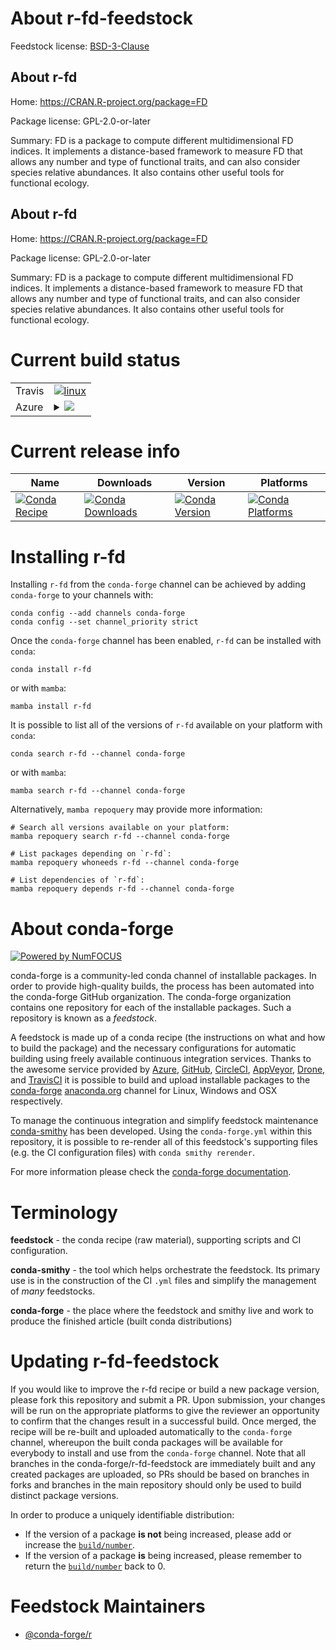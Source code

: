 About r-fd-feedstock
====================

Feedstock license: [BSD-3-Clause](https://github.com/conda-forge/r-fd-feedstock/blob/main/LICENSE.txt)


About r-fd
----------

Home: https://CRAN.R-project.org/package=FD

Package license: GPL-2.0-or-later

Summary: FD is a package to compute different multidimensional FD indices. It implements a distance-based framework to measure FD that allows any number and type of functional traits, and can also consider species relative abundances. It also contains other useful tools for functional ecology.

About r-fd
----------

Home: https://CRAN.R-project.org/package=FD

Package license: GPL-2.0-or-later

Summary: FD is a package to compute different multidimensional FD indices. It implements a distance-based framework to measure FD that allows any number and type of functional traits, and can also consider species relative abundances. It also contains other useful tools for functional ecology.

Current build status
====================


<table><tr>
    <td>Travis</td>
    <td>
      <a href="https://app.travis-ci.com/conda-forge/r-fd-feedstock">
        <img alt="linux" src="https://img.shields.io/travis/com/conda-forge/r-fd-feedstock/main.svg?label=Linux">
      </a>
    </td>
  </tr>
    
  <tr>
    <td>Azure</td>
    <td>
      <details>
        <summary>
          <a href="https://dev.azure.com/conda-forge/feedstock-builds/_build/latest?definitionId=2351&branchName=main">
            <img src="https://dev.azure.com/conda-forge/feedstock-builds/_apis/build/status/r-fd-feedstock?branchName=main">
          </a>
        </summary>
        <table>
          <thead><tr><th>Variant</th><th>Status</th></tr></thead>
          <tbody><tr>
              <td>linux_64_r_base4.2</td>
              <td>
                <a href="https://dev.azure.com/conda-forge/feedstock-builds/_build/latest?definitionId=2351&branchName=main">
                  <img src="https://dev.azure.com/conda-forge/feedstock-builds/_apis/build/status/r-fd-feedstock?branchName=main&jobName=linux&configuration=linux%20linux_64_r_base4.2" alt="variant">
                </a>
              </td>
            </tr><tr>
              <td>linux_64_r_base4.3</td>
              <td>
                <a href="https://dev.azure.com/conda-forge/feedstock-builds/_build/latest?definitionId=2351&branchName=main">
                  <img src="https://dev.azure.com/conda-forge/feedstock-builds/_apis/build/status/r-fd-feedstock?branchName=main&jobName=linux&configuration=linux%20linux_64_r_base4.3" alt="variant">
                </a>
              </td>
            </tr><tr>
              <td>linux_aarch64_r_base4.2</td>
              <td>
                <a href="https://dev.azure.com/conda-forge/feedstock-builds/_build/latest?definitionId=2351&branchName=main">
                  <img src="https://dev.azure.com/conda-forge/feedstock-builds/_apis/build/status/r-fd-feedstock?branchName=main&jobName=linux&configuration=linux%20linux_aarch64_r_base4.2" alt="variant">
                </a>
              </td>
            </tr><tr>
              <td>linux_aarch64_r_base4.3</td>
              <td>
                <a href="https://dev.azure.com/conda-forge/feedstock-builds/_build/latest?definitionId=2351&branchName=main">
                  <img src="https://dev.azure.com/conda-forge/feedstock-builds/_apis/build/status/r-fd-feedstock?branchName=main&jobName=linux&configuration=linux%20linux_aarch64_r_base4.3" alt="variant">
                </a>
              </td>
            </tr><tr>
              <td>linux_ppc64le_r_base4.2</td>
              <td>
                <a href="https://dev.azure.com/conda-forge/feedstock-builds/_build/latest?definitionId=2351&branchName=main">
                  <img src="https://dev.azure.com/conda-forge/feedstock-builds/_apis/build/status/r-fd-feedstock?branchName=main&jobName=linux&configuration=linux%20linux_ppc64le_r_base4.2" alt="variant">
                </a>
              </td>
            </tr><tr>
              <td>linux_ppc64le_r_base4.3</td>
              <td>
                <a href="https://dev.azure.com/conda-forge/feedstock-builds/_build/latest?definitionId=2351&branchName=main">
                  <img src="https://dev.azure.com/conda-forge/feedstock-builds/_apis/build/status/r-fd-feedstock?branchName=main&jobName=linux&configuration=linux%20linux_ppc64le_r_base4.3" alt="variant">
                </a>
              </td>
            </tr><tr>
              <td>osx_64_r_base4.2</td>
              <td>
                <a href="https://dev.azure.com/conda-forge/feedstock-builds/_build/latest?definitionId=2351&branchName=main">
                  <img src="https://dev.azure.com/conda-forge/feedstock-builds/_apis/build/status/r-fd-feedstock?branchName=main&jobName=osx&configuration=osx%20osx_64_r_base4.2" alt="variant">
                </a>
              </td>
            </tr><tr>
              <td>osx_64_r_base4.3</td>
              <td>
                <a href="https://dev.azure.com/conda-forge/feedstock-builds/_build/latest?definitionId=2351&branchName=main">
                  <img src="https://dev.azure.com/conda-forge/feedstock-builds/_apis/build/status/r-fd-feedstock?branchName=main&jobName=osx&configuration=osx%20osx_64_r_base4.3" alt="variant">
                </a>
              </td>
            </tr><tr>
              <td>win_64</td>
              <td>
                <a href="https://dev.azure.com/conda-forge/feedstock-builds/_build/latest?definitionId=2351&branchName=main">
                  <img src="https://dev.azure.com/conda-forge/feedstock-builds/_apis/build/status/r-fd-feedstock?branchName=main&jobName=win&configuration=win%20win_64_" alt="variant">
                </a>
              </td>
            </tr>
          </tbody>
        </table>
      </details>
    </td>
  </tr>
</table>

Current release info
====================

| Name | Downloads | Version | Platforms |
| --- | --- | --- | --- |
| [![Conda Recipe](https://img.shields.io/badge/recipe-r--fd-green.svg)](https://anaconda.org/conda-forge/r-fd) | [![Conda Downloads](https://img.shields.io/conda/dn/conda-forge/r-fd.svg)](https://anaconda.org/conda-forge/r-fd) | [![Conda Version](https://img.shields.io/conda/vn/conda-forge/r-fd.svg)](https://anaconda.org/conda-forge/r-fd) | [![Conda Platforms](https://img.shields.io/conda/pn/conda-forge/r-fd.svg)](https://anaconda.org/conda-forge/r-fd) |

Installing r-fd
===============

Installing `r-fd` from the `conda-forge` channel can be achieved by adding `conda-forge` to your channels with:

```
conda config --add channels conda-forge
conda config --set channel_priority strict
```

Once the `conda-forge` channel has been enabled, `r-fd` can be installed with `conda`:

```
conda install r-fd
```

or with `mamba`:

```
mamba install r-fd
```

It is possible to list all of the versions of `r-fd` available on your platform with `conda`:

```
conda search r-fd --channel conda-forge
```

or with `mamba`:

```
mamba search r-fd --channel conda-forge
```

Alternatively, `mamba repoquery` may provide more information:

```
# Search all versions available on your platform:
mamba repoquery search r-fd --channel conda-forge

# List packages depending on `r-fd`:
mamba repoquery whoneeds r-fd --channel conda-forge

# List dependencies of `r-fd`:
mamba repoquery depends r-fd --channel conda-forge
```


About conda-forge
=================

[![Powered by
NumFOCUS](https://img.shields.io/badge/powered%20by-NumFOCUS-orange.svg?style=flat&colorA=E1523D&colorB=007D8A)](https://numfocus.org)

conda-forge is a community-led conda channel of installable packages.
In order to provide high-quality builds, the process has been automated into the
conda-forge GitHub organization. The conda-forge organization contains one repository
for each of the installable packages. Such a repository is known as a *feedstock*.

A feedstock is made up of a conda recipe (the instructions on what and how to build
the package) and the necessary configurations for automatic building using freely
available continuous integration services. Thanks to the awesome service provided by
[Azure](https://azure.microsoft.com/en-us/services/devops/), [GitHub](https://github.com/),
[CircleCI](https://circleci.com/), [AppVeyor](https://www.appveyor.com/),
[Drone](https://cloud.drone.io/welcome), and [TravisCI](https://travis-ci.com/)
it is possible to build and upload installable packages to the
[conda-forge](https://anaconda.org/conda-forge) [anaconda.org](https://anaconda.org/)
channel for Linux, Windows and OSX respectively.

To manage the continuous integration and simplify feedstock maintenance
[conda-smithy](https://github.com/conda-forge/conda-smithy) has been developed.
Using the ``conda-forge.yml`` within this repository, it is possible to re-render all of
this feedstock's supporting files (e.g. the CI configuration files) with ``conda smithy rerender``.

For more information please check the [conda-forge documentation](https://conda-forge.org/docs/).

Terminology
===========

**feedstock** - the conda recipe (raw material), supporting scripts and CI configuration.

**conda-smithy** - the tool which helps orchestrate the feedstock.
                   Its primary use is in the construction of the CI ``.yml`` files
                   and simplify the management of *many* feedstocks.

**conda-forge** - the place where the feedstock and smithy live and work to
                  produce the finished article (built conda distributions)


Updating r-fd-feedstock
=======================

If you would like to improve the r-fd recipe or build a new
package version, please fork this repository and submit a PR. Upon submission,
your changes will be run on the appropriate platforms to give the reviewer an
opportunity to confirm that the changes result in a successful build. Once
merged, the recipe will be re-built and uploaded automatically to the
`conda-forge` channel, whereupon the built conda packages will be available for
everybody to install and use from the `conda-forge` channel.
Note that all branches in the conda-forge/r-fd-feedstock are
immediately built and any created packages are uploaded, so PRs should be based
on branches in forks and branches in the main repository should only be used to
build distinct package versions.

In order to produce a uniquely identifiable distribution:
 * If the version of a package **is not** being increased, please add or increase
   the [``build/number``](https://docs.conda.io/projects/conda-build/en/latest/resources/define-metadata.html#build-number-and-string).
 * If the version of a package **is** being increased, please remember to return
   the [``build/number``](https://docs.conda.io/projects/conda-build/en/latest/resources/define-metadata.html#build-number-and-string)
   back to 0.

Feedstock Maintainers
=====================

* [@conda-forge/r](https://github.com/conda-forge/r/)

